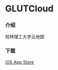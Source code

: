 # GLUTCloud

### 介绍
桂林理工大学云地图

### 下载
[iOS App Store](https://itunes.apple.com/cn/app/gui-lin-li-gong-da-xue-yun/id954359041?mt=8 )
